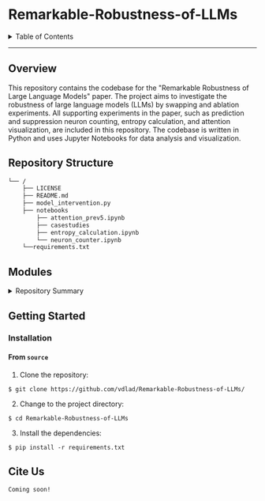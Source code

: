 # Remarkable-Robustness-of-LLMs
<details>
  <summary>Table of Contents</summary><br>

- [Overview](#overview)
- [Repository Structure](#repository-structure)
- [Modules](#modules)
- [Getting Started](#getting-started)
  - [Installation](#installation)
  - [Usage](#usage)
  - [Tests](#tests)
- [File Descriptions](#file-descriptions)
</details>
<hr>

## Overview

This repository contains the codebase for the "Remarkable Robustness of Large Language Models" paper. The project aims to investigate the robustness of large language models (LLMs) by swapping and ablation experiments. All supporting experiments in the paper, such as prediction and suppression neuron counting, entropy calculation, and attention visualization, are included in this repository. The codebase is written in Python and uses Jupyter Notebooks for data analysis and visualization.

## Repository Structure

```sh
└── /
    ├── LICENSE
    ├── README.md
    ├── model_intervention.py
    ├── notebooks
        ├── attention_prev5.ipynb
        ├── casestudies
        ├── entropy_calculation.ipynb
        └── neuron_counter.ipynb
    └──requirements.txt
```

## Modules

<details closed><summary>Repository Summary</summary>

| File                                                                                                                                    | Summary                                                                                                                                                                                                                                                                                                                                                                                                                                                                                                                                           |
|-----------------------------------------------------------------------------------------------------------------------------------------|---------------------------------------------------------------------------------------------------------------------------------------------------------------------------------------------------------------------------------------------------------------------------------------------------------------------------------------------------------------------------------------------------------------------------------------------------------------------------------------------------------------------------------------------------|
| [model_intervention.py](https://github.com/vdlad/Remarkable-Robustness-of-LLMs/blob/master/model_intervention.py)                       | Carry out layer swapping and ablation experiments on any model supported by TransformerLens. Computes metrics and conducts interventions to study model behavior and performance and saves to dataframe.                                                                                                                                                                                                                                                                          |
| [requirements.txt](https://github.com/vdlad/Remarkable-Robustness-of-LLMs/blob/master/requirements.txt)                                 | Package requirements for the repository                                                                                                                                                                                                                                                                                                                                                                                                                                                                                                           |
| [neuron_counter.ipynb](https://github.com/vdlad/Remarkable-Robustness-of-LLMs/blob/master/notebooks/neuron_counter.ipynb)               | Determine the number of prediction and suppression neurons in any model supported by TransformerLens                                                                                                                                                                                             |
| [entropy_calculation.ipynb](https://github.com/vdlad/Remarkable-Robustness-of-LLMs/blob/master/notebooks/entropy_calculation.ipynb)     | Use the [LogitLens](https://www.lesswrong.com/posts/AcKRB8wDpdaN6v6ru/interpreting-gpt-the-logit-lens) technique but then takes the entropy to see the entropy of the model change through the layers.                                                                                                                                                                                              |
| [attention_prev5.ipynb](https://github.com/vdlad/Remarkable-Robustness-of-LLMs/blob/master/notebooks/attention_prev5.ipynb)             | Uses TransformerLens to determine the mean attention on the previous 5 tokens of any input. |
| [subjoiner_heads.ipynb](https://github.com/vdlad/Remarkable-Robustness-of-LLMs/blob/master/notebooks/casestudies/subjoiner_heads.ipynb) | Code for discovering subjoiner heads in language models. A subjoiner head is an attention head responsible for predicting the next token in multi-token words. |
| [probe_neurons.ipynb](https://github.com/vdlad/Remarkable-Robustness-of-LLMs/blob/master/notebooks/casestudies/probe_neurons.ipynb)     |  Probe individual neurons (which you can determine by find_neurons) by training a probe on the activations of the MLP output. It compares individual probes against an ensemble of probes to show that neurons work together to achieve their accuracy, even outperforming the mean model accuracy with the right ensemble.|
| [find_neurons.ipynb](https://github.com/vdlad/Remarkable-Robustness-of-LLMs/blob/master/notebooks/casestudies/find_neurons.ipynb)       | Find the relevant neurons to probe by looking at the product of the unembedding matrix and the output weights of the MLPs.                                                                                                            |

</details>

## Getting Started


### Installation

#### From `source`

1. Clone the repository:

```console
$ git clone https://github.com/vdlad/Remarkable-Robustness-of-LLMs/
```

2. Change to the project directory:

```console
$ cd Remarkable-Robustness-of-LLMs
```

3. Install the dependencies:

```console
$ pip install -r requirements.txt
```

## Cite Us 
```console
Coming soon!
```




